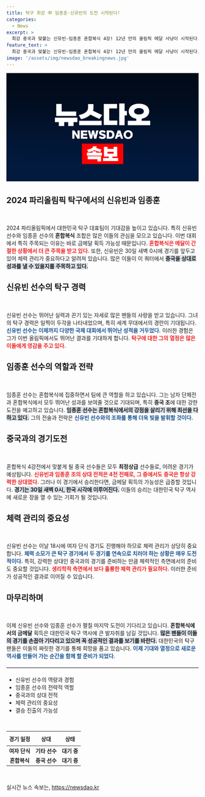 ```yaml
---
title: 탁구 최강 中 임종훈·신유빈의 도전 시작된다!
categories:
  - News
excerpt: >
  최강 중국과 맞붙는 신유빈-임종훈 혼합복식 4강! 12년 만의 올림픽 메달 사냥이 시작된다. 여자 단식 경기도 바쁜 신유빈, 강력한 상대를 이기고 역사적인 순간을 만들 수 있을까?
feature_text: >
  최강 중국과 맞붙는 신유빈-임종훈 혼합복식 4강! 12년 만의 올림픽 메달 사냥이 시작된다. 여자 단식 경기도 바쁜 신유빈, 강력한 상대를 이기고 역사적인 순간을 만들 수 있을까?
image: '/assets/img/newsdao_breakingnews.jpg'
---
```


<p><img src="/assets/img/newsdao_breakingnews.jpg" alt="koreaapp 속보" /></p>

<h2 data-ke-size="size26">2024 파리올림픽 탁구에서의 신유빈과 임종훈</h2>

<p data-ke-size="size16">&nbsp;</p>

<p data-ke-size="size16">2024 파리올림픽에서 대한민국 탁구 대표팀이 기대감을 높이고 있습니다. 특히 신유빈 선수와 임종훈 선수의 <b>혼합복식</b> 조합은 많은 이들의 관심을 모으고 있습니다. 이번 대회에서 특히 주목되는 이유는 바로 금메달 획득 가능성 때문입니다. <b><span style="color: #ee2323;">혼합복식은 메달이 간절한 상황에서 더 큰 주목을 받고 있다.</span></b> 또한, 신유빈은 30일 새벽 0시에 경기를 앞두고 있어 체력 관리가 중요하다고 알려져 있습니다. 많은 이들이 이 쿼터에서 <b><span style="background-color: #21538527;">중국을 상대로 성과를 낼 수 있을지를 주목하고 있다.</span></b></p>

<h2 data-ke-size="size26">신유빈 선수의 탁구 경력</h2>

<p data-ke-size="size16">&nbsp;</p>

<p data-ke-size="size16">신유빈 선수는 뛰어난 실력과 끈기 있는 자세로 많은 팬들의 사랑을 받고 있습니다. 그녀의 탁구 경력은 일찍이 두각을 나타내었으며, 특히 세계 무대에서의 경란이 기대됩니다. <b><span style="color: #1a5490;">신유빈 선수는 이제까지 다양한 국제 대회에서 뛰어난 성적을 거두었다.</span></b> 이러한 경험은 그가 이번 올림픽에서도 뛰어난 결과를 기대하게 합니다. <b><span style="color: #ee2323;">탁구에 대한 그의 열정은 많은 이들에게 영감을 주고 있다.</span></b></p>

<h2 data-ke-size="size26">임종훈 선수의 역할과 전략</h2>

<p data-ke-size="size16">&nbsp;</p>

<p data-ke-size="size16">임종훈 선수는 혼합복식에 집중하면서 팀에 큰 역할을 하고 있습니다. 그는 남자 단체전과 혼합복식에서 모두 뛰어난 성과를 보여줄 것으로 기대되며, 특히 <b>중국 조</b>에 대한 강한 도전을 예고하고 있습니다. <b><span style="background-color: #21538527;">임종훈 선수는 혼합복식에서의 강점을 살리기 위해 최선을 다하고 있다.</span></b> 그의 전술과 전략은 <b><span style="color: #1a5490;">신유빈 선수와의 조화를 통해 더욱 빛을 발휘할 것이다.</span></b></p>

<h2 data-ke-size="size26">중국과의 경기도전</h2>

<p data-ke-size="size16">&nbsp;</p>

<p data-ke-size="size16">혼합복식 4강전에서 맞붙게 될 중국 선수들은 모두 <b>최정상급</b> 선수들로, 어려운 경기가 예상됩니다. <b><span style="color: #ee2323;">신유빈과 임종훈 조의 상대 전적은 4전 전패로, 그 중에서도 중국은 항상 강력한 상대였다.</span></b> 그러나 이 경기에서 승리한다면, 금메달 획득의 가능성은 급증할 것입니다. <b><span style="background-color: #21538527;">경기는 30일 새벽 0시, 한국 시각에 이루어진다.</span></b> 이들의 승리는 대한민국 탁구 역사에 새로운 장을 열 수 있는 기회가 될 것입니다.</p>

<h2 data-ke-size="size26">체력 관리의 중요성</h2>

<p data-ke-size="size16">&nbsp;</p>

<p data-ke-size="size16">신유빈 선수는 이날 18시에 여자 단식 경기도 진행해야 하므로 체력 관리가 상당히 중요합니다. <b><span style="color: #1a5490;">체력 소모가 큰 탁구 경기에서 두 경기를 연속으로 치러야 하는 상황은 매우 도전적이다.</span></b> 특히, 강력한 상대인 중국과의 경기를 준비하는 만큼 체력적인 측면에서의 준비도 중요할 것입니다. <b><span style="color: #ee2323;">생리학적 측면에서 보다 훌륭한 체력 관리가 필요하다.</span></b> 이러한 준비가 성공적인 결과로 이어질 수 있습니다.</p>

<h2 data-ke-size="size26">마무리하며</h2>

<p data-ke-size="size16">&nbsp;</p>

<p data-ke-size="size16">이제 신유빈 선수와 임종훈 선수가 펼칠 마지막 도전이 기다리고 있습니다. <b>혼합복식에서의 금메달</b> 획득은 대한민국 탁구 역사에 큰 발자취를 남길 것입니다. <b><span style="background-color: #21538527;">많은 팬들이 이들의 경기를 손꼽아 기다리고 있으며 꼭 성공적인 결과를 보기를 바란다.</span></b> 대한민국의 탁구 팬들은 이들의 짜릿한 경기를 통해 희망을 품고 있습니다. <b><span style="color: #1a5490;">이제 기대와 열정으로 새로운 역사를 만들어 가는 순간을 함께 할 준비가 되었다.</span></b></p>

<hr style="border-top: 1px solid #ccc; margin: 20px 0;">

<ul>
  <li>신유빈 선수의 역량과 경험</li>
  <li>임종훈 선수의 전략적 역할</li>
  <li>중국과의 상대 전적</li>
  <li>체력 관리의 중요성</li>
  <li>결승 진출의 가능성</li>
</ul>

<p data-ke-size="size16">&nbsp;</p>

<table style="border-collapse: collapse; width: 100%;">
    <thead>
        <tr>
            <th style="text-align: center; height: 30px;"><b>경기 일정</b></th>
            <th style="text-align: center; height: 30px;"><b>상대</b></th>
            <th style="text-align: center; height: 30px;"><b>상태</b></th>
        </tr>
    </thead>
    <tbody>
        <tr>
            <td style="text-align: center; height: 17px;"><b>여자 단식</b></td>
            <td style="text-align: center; height: 17px;"><b>기타 선수</b></td>
            <td style="text-align: center; height: 17px;"><b>대기 중</b></td>
        </tr>
        <tr>
            <td style="text-align: center; height: 17px;"><b>혼합복식</b></td>
            <td style="text-align: center; height: 17px;"><b>중국 선수</b></td>
            <td style="text-align: center; height: 17px;"><b>대기 중</b></td>
        </tr>
    </tbody>
</table>

<p data-ke-size="size16">&nbsp;</p>
실시간 뉴스 속보는, <a href="https://newsdao.kr" rel="dofollow">https://newsdao.kr</a>


